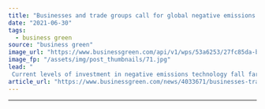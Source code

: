 ```yaml
---
title: "Businesses and trade groups call for global negative emissions drive"
date: "2021-06-30"
tags: 
  - business green
source: "business green"
image_url: "https://www.businessgreen.com/api/v1/wps/53a6253/27fc85da-b7fc-4fa4-9857-d0f7f84910ff/8/10-Climeworks-Plant-Greenhouse-Background-Copyright-Climeworks-Photo-by-Julia-Dunlop-185x114.jpg"
image_fp: "/assets/img/post_thumbnails/71.jpg"
lead: "
 Current levels of investment in negative emissions technology fall far short of levels required to cap temperature rise in line with Paris goals, new coalition warns ..."
article_url: "https://www.businessgreen.com/news/4033671/businesses-trade-global-negative-emissions-drive"
---
```


---
